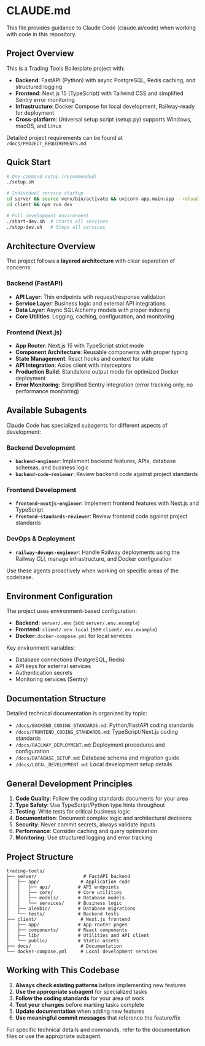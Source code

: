 # CLAUDE.md

This file provides guidance to Claude Code (claude.ai/code) when working with code in this repository.

## Project Overview

This is a Trading Tools Boilerplate project with:
- **Backend**: FastAPI (Python) with async PostgreSQL, Redis caching, and structured logging
- **Frontend**: Next.js 15 (TypeScript) with Tailwind CSS and simplified Sentry error monitoring
- **Infrastructure**: Docker Compose for local development, Railway-ready for deployment
- **Cross-platform**: Universal setup script (setup.py) supports Windows, macOS, and Linux

Detailed project requirements can be found at `/docs/PROJECT_REQUIREMENTS.md`

## Quick Start

```bash
# One-command setup (recommended)
./setup.sh

# Individual service startup
cd server && source venv/bin/activate && uvicorn app.main:app --reload  # Backend
cd client && npm run dev                                                # Frontend

# Full development environment
./start-dev.sh  # Starts all services
./stop-dev.sh   # Stops all services
```

## Architecture Overview

The project follows a **layered architecture** with clear separation of concerns:

### Backend (FastAPI)
- **API Layer**: Thin endpoints with request/response validation
- **Service Layer**: Business logic and external API integrations
- **Data Layer**: Async SQLAlchemy models with proper indexing
- **Core Utilities**: Logging, caching, configuration, and monitoring

### Frontend (Next.js)
- **App Router**: Next.js 15 with TypeScript strict mode
- **Component Architecture**: Reusable components with proper typing
- **State Management**: React hooks and context for state
- **API Integration**: Axios client with interceptors
- **Production Build**: Standalone output mode for optimized Docker deployment
- **Error Monitoring**: Simplified Sentry integration (error tracking only, no performance monitoring)

## Available Subagents

Claude Code has specialized subagents for different aspects of development:

### Backend Development
- **`backend-engineer`**: Implement backend features, APIs, database schemas, and business logic
- **`backend-code-reviewer`**: Review backend code against project standards

### Frontend Development
- **`frontend-nextjs-engineer`**: Implement frontend features with Next.js and TypeScript
- **`frontend-standards-reviewer`**: Review frontend code against project standards

### DevOps & Deployment
- **`railway-devops-engineer`**: Handle Railway deployments using the Railway CLI, manage infrastructure, and Docker configuration

Use these agents proactively when working on specific areas of the codebase.

## Environment Configuration

The project uses environment-based configuration:

- **Backend**: `server/.env` (see `server/.env.example`)
- **Frontend**: `client/.env.local` (see `client/.env.example`)
- **Docker**: `docker-compose.yml` for local services

Key environment variables:
- Database connections (PostgreSQL, Redis)
- API keys for external services
- Authentication secrets
- Monitoring services (Sentry)

## Documentation Structure

Detailed technical documentation is organized by topic:

- `/docs/BACKEND_CODING_STANDARDS.md`: Python/FastAPI coding standards
- `/docs/FRONTEND_CODING_STANDARDS.md`: TypeScript/Next.js coding standards
- `/docs/RAILWAY_DEPLOYMENT.md`: Deployment procedures and configuration
- `/docs/DATABASE_SETUP.md`: Database schema and migration guide
- `/docs/LOCAL_DEVELOPMENT.md`: Local development setup details

## General Development Principles

1. **Code Quality**: Follow the coding standards documents for your area
2. **Type Safety**: Use TypeScript/Python type hints throughout
3. **Testing**: Write tests for critical business logic
4. **Documentation**: Document complex logic and architectural decisions
5. **Security**: Never commit secrets, always validate inputs
6. **Performance**: Consider caching and query optimization
7. **Monitoring**: Use structured logging and error tracking

## Project Structure

```
trading-tools/
├── server/                 # FastAPI backend
│   ├── app/               # Application code
│   │   ├── api/          # API endpoints
│   │   ├── core/         # Core utilities
│   │   ├── models/       # Database models
│   │   └── services/     # Business logic
│   ├── alembic/          # Database migrations
│   └── tests/            # Backend tests
├── client/                # Next.js frontend
│   ├── app/              # App router pages
│   ├── components/       # React components
│   ├── lib/              # Utilities and API client
│   └── public/           # Static assets
├── docs/                  # Documentation
└── docker-compose.yml     # Local development services
```

## Working with This Codebase

1. **Always check existing patterns** before implementing new features
2. **Use the appropriate subagent** for specialized tasks
3. **Follow the coding standards** for your area of work
4. **Test your changes** before marking tasks complete
5. **Update documentation** when adding new features
6. **Use meaningful commit messages** that reference the feature/fix

For specific technical details and commands, refer to the documentation files or use the appropriate subagent.